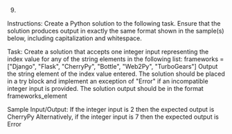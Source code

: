 9.
Instructions:
Create a Python solution to the following task. Ensure that the solution produces output in exactly the same format shown in the sample(s) below, including capitalization and whitespace.
 
Task:
Create a solution that accepts one integer input representing the index value for any of the string elements in the following list:
frameworks = ["Django", "Flask", "CherryPy", "Bottle", "Web2Py", "TurboGears"]
Output the string element of the index value entered. The solution should be placed in a try block and implement an exception of "Error" if an incompatible integer input is provided.
The solution output should be in the format
frameworks_element
 
Sample Input/Output:
If the integer input is
2
then the expected output is
CherryPy
Alternatively, if the integer input is
7
then the expected output is
Error